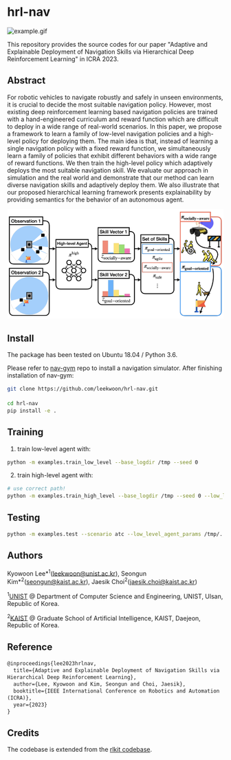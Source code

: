 # hrl-nav

![example.gif](assets/example.gif)

This repository provides the source codes for our paper "Adaptive and Explainable Deployment of Navigation Skills via Hierarchical Deep Reinforcement Learning" in ICRA 2023.

## Abstract

For robotic vehicles to navigate robustly and safely in unseen environments, it is crucial to decide the most suitable navigation policy. However, most existing deep reinforcement learning based navigation policies are trained with a hand-engineered curriculum and reward function which are difficult to deploy in a wide range of real-world scenarios. In this paper, we propose a framework to learn a family of low-level navigation policies and a high-level policy for deploying them. The main idea is that, instead of learning a single navigation policy with a fixed reward function, we simultaneously learn a family of policies that exhibit different behaviors with a wide range of reward functions. We then train the high-level policy which adaptively deploys the most suitable navigation skill. We evaluate our approach in simulation and the real world and demonstrate that our method can learn diverse navigation skills and adaptively deploy them. We also illustrate that our proposed hierarchical learning framework presents explainability by providing semantics for the behavior of an autonomous agent.

<p align="center">
<img src="assets/fig.png" width="600" />
</p>

## Install

The package has been tested on Ubuntu 18.04 / Python 3.6. 

Please refer to [nav-gym](https://github.com/leekwoon/nav-gym) repo to install a navigation simulator. After finishing installation of nav-gym:


```bash
git clone https://github.com/leekwoon/hrl-nav.git

cd hrl-nav
pip install -e .
```

## Training

1. train low-level agent with:

```bash
python -m examples.train_low_level --base_logdir /tmp --seed 0
```

2. train high-level agent with:

```bash
# use correct path!
python -m examples.train_high_level --base_logdir /tmp --seed 0 --low_level_agent_params /tmp/...LOW_LEVEL_PATH.../itr_120.pkl
```

## Testing

```bash
python -m examples.test --scenario atc --low_level_agent_params /tmp/...LOW_LEVEL_PATH.../itr_120.pkl --high_level_agent_params /tmp/...HIGH_LEVEL_PATH.../itr_80.pkl
```

## Authors

Kyowoon Lee\*<sup>1</sup>(leekwoon@unist.ac.kr), Seongun Kim\*<sup>2</sup>(seongun@kaist.ac.kr), Jaesik Choi<sup>2</sup>(jaesik.choi@kaist.ac.kr)

<sup>1</sup>[UNIST](http://www.unist.ac.kr/) @ Department of Computer Science and Engineering, UNIST, Ulsan, Republic of Korea.

<sup>2</sup>[KAIST](http://kaist.ac.kr/kr/) @ Graduate School of Artificial Intelligence, KAIST, Daejeon, Republic of Korea. 

## Reference

```
@inproceedings{lee2023hrlnav,
  title={Adaptive and Explainable Deployment of Navigation Skills via Hierarchical Deep Reinforcement Learning},
  author={Lee, Kyowoon and Kim, Seongun and Choi, Jaesik},
  booktitle={IEEE International Conference on Robotics and Automation (ICRA)},
  year={2023}
}
```

## Credits

The codebase is extended from the [rlkit codebase](https://github.com/rail-berkeley/rlkit). 